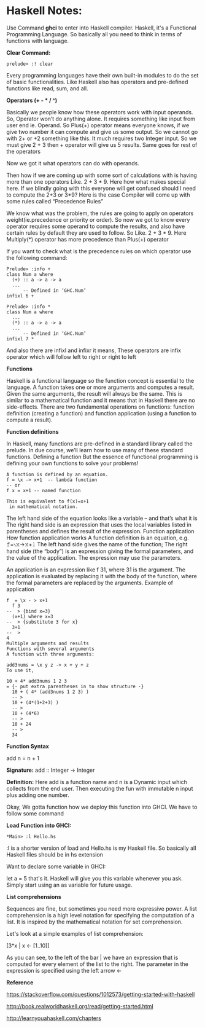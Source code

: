 # Haskell Notes:

Use Command **ghci** to enter into Haskell compiler. Haskell, it's a Functional Programming Language. So basically all you need to think in terms of functions with language.

**Clear Command:**

```prelude> :! clear```

Every programming languages have their own built-in modules to do the set of basic functionalities. Like Haskell also has operators and pre-defined functions like read, sum, and all.

**Operators (+ - * / ^)**

Basically we people know how these operators work with input operands. So, Operator won’t do anything alone. It requires something like input from user end ie. Operand. So Plus(+) operator means everyone knows, if we give two number it can compute and give us some output. So we cannot go with 2+ or +2 something like this. It much requires two Integer input. So we must give 2 + 3 then + operator will give us 5 results. Same goes for rest of the operators

Now we got it what operators can do with operands.

Then how if we are coming up with some sort of calculations with is having more than one operators Like. 2 + 3 * 9. Here how what makes special here. If we blindly going with this everyone will get confused should I need to compute the 2+3 or 3*9? Here is the case Compiler will come up with some rules called “Precedence Rules”

We know what was the problem, the rules are going to apply on operators weight(ie.precedence or priority or order). So now we got to know every operator requires some operand to compute the results, and also have certain rules by default they are used to follow. So Like. 2 + 3 * 9. Here Multiply(*) operator has more precedence than Plus(+) operator

If you want to check what is the precedence rules on which operator use the following command:

```
Prelude> :info +
class Num a where
  (+) :: a -> a -> a
  ...
      -- Defined in ‘GHC.Num’
infixl 6 +

Prelude> :info *
class Num a where
  ...
  (*) :: a -> a -> a
  ...
      -- Defined in ‘GHC.Num’
infixl 7 *
```


And also there are infixl and infixr it means, These operators are infix operator which will follow left to right or right to left


**Functions**

Haskell is a functional language so the function concept is essential to the language. A function takes one or more arguments and computes a result. Given the same arguments, the result will always be the same. This is similar to a mathematical function and it means that in Haskell there are no side-effects. There are two fundamental operations on functions: function definition (creating a function) and function application (using a function to compute a result).

**Function definitions**

In Haskell, many functions are pre-defined in a standard library called the prelude.
In due course, we’ll learn how to use many of these standard functions.
Defining a function
But the essence of functional programming is defining your own functions to solve your problems!

```
A function is defined by an equation.
f = \x -> x+1  -- lambda function
-- or
f x = x+1 -- named function

This is equivalent to f(x)=x+1
 in mathematical notation.
```
 

The left hand side of the equation looks like a variable – and that’s what it is
The right hand side is an expression that uses the local variables listed in parentheses and defines the result of the expression.
Function application
How function application works
A function definition is an equation, e.g. 𝚏=∖𝚡→𝚡+𝟷
The left hand side gives the name of the function;
The right hand side (the “body”) is an expression giving the formal parameters, and the value of the application. The expression may use the parameters.

An application is an expression like f 31, where 31
 is the argument.
The application is evaluated by replacing it with the body of the function, where the formal parameters are replaced by the arguments.
Example of application

```
f  = \x - > x+1
  f 3
--  > {bind x=3}
  (x+1) where x=3
--  > {substitute 3 for x}
  3+1
--  >
4
Multiple arguments and results
Functions with several arguments
A function with three arguments:

add3nums = \x y z -> x + y + z
To use it,

10 + 4* add3nums 1 2 3
= {- put extra parentheses in to show structure -}
  10 + ( 4* (add3nums 1 2 3) )
  -- >
  10 + (4*(1+2+3) )
  -- >
  10 + (4*6)
  -- >
  10 + 24
  -- >
  34
```

**Function Syntax**

add n = n + 1

**Signature:**
add :: Integer -> Integer

**Definition:**
Here add is a function name and n is a Dynamic input which collects from the end user. Then executing the fun with immutable n input plus adding one number. 

Okay, We gotta function how we deploy this function into GHCI. We have to follow some command

**Load Function into GHCI:**

```*Main> :l Hello.hs```

:l is a shorter version of load and Hello.hs is my Haskell file. So basically all Haskell files should be in hs extension

Want to declare some variable in GHCI:

let a = 5 that's it. Haskell will give you this variable whenever you ask. Simply start using an as variable for future usage.


**List comprehensions**

Sequences are fine, but sometimes you need more expressive power. A list comprehension is a high level notation for specifying the computation of a list. It is inspired by the mathematical notation for set comprehension.

Let's look at a simple examples of list comprehension:

[3*x | x <- [1..10]]

As you can see, to the left of the bar | we have an expression that is computed for every element of the list to the right. The parameter in the expression is specified using the left arrow <-






















**Reference**

https://stackoverflow.com/questions/1012573/getting-started-with-haskell

http://book.realworldhaskell.org/read/getting-started.html

http://learnyouahaskell.com/chapters

